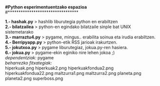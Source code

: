 <b>#Python esperimentuentzako espazioa </b>
</br>
#*********************************

<b>1.- hashak.py</b> > hashlib liburutegia python en erabiltzen
</br>
<b>2.- bilatzailea</b> > python-en egindako bilatzaile sinple bat UNIX sistemetarako
</br>
<b>3.- marraztu4.py</b> > pygame, mingus.. erabilita soinua eta irudia erabiltzen.
</br>
<b>4.- Berripyapp.py</b> > python-etik RSS jarioak irakurtzen. 
</br>
<b>5.- jokutxoa.py</b> > pygame liburutegiaz, jokua.py-ren hasiera.
</br>
<b>6.- jokua.py</b> > pygame-ekin eginiko nire lehen jokoa ;) 
</br>
    <i>dependentziak:</i> pygame
</br>
    <i>beharrezko fitxategiak:</i>
</br>
        hiperkuak.png
        hiperkuak2.png
        hiperkuakfondua2.png
        hiperkuakfondua22.png
        maltzurra1.png
        maltzurra2.png
        planeta.png
        planeta2.png
        superboss.png

